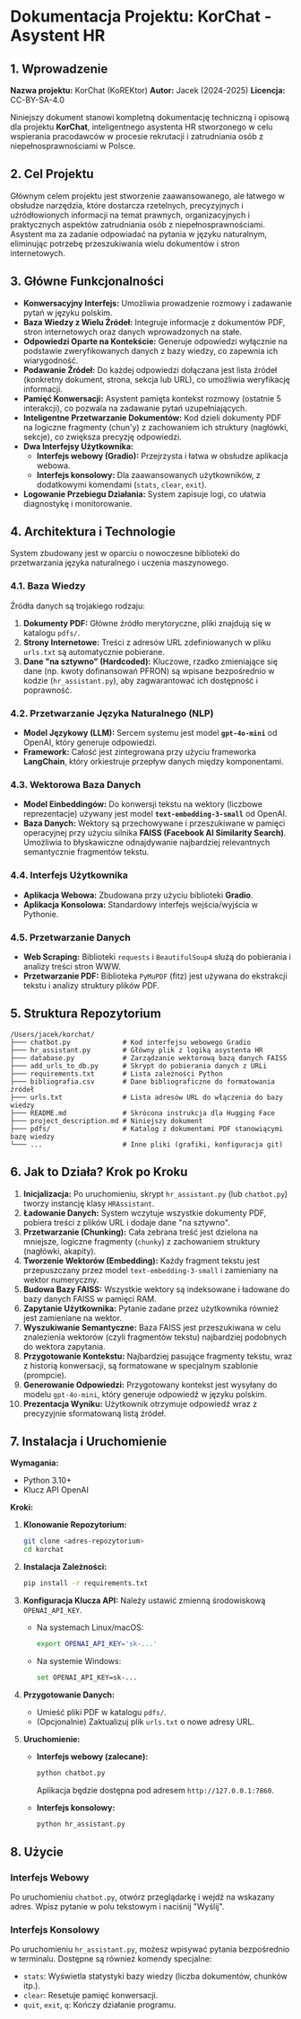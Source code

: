 # Dokumentacja Projektu: KorChat - Asystent HR

## 1. Wprowadzenie

**Nazwa projektu:** KorChat (KoREKtor)
**Autor:** Jacek (2024-2025)
**Licencja:** CC-BY-SA-4.0

Niniejszy dokument stanowi kompletną dokumentację techniczną i opisową dla projektu **KorChat**, inteligentnego asystenta HR stworzonego w celu wspierania pracodawców w procesie rekrutacji i zatrudniania osób z niepełnosprawnościami w Polsce.

## 2. Cel Projektu

Głównym celem projektu jest stworzenie zaawansowanego, ale łatwego w obsłudze narzędzia, które dostarcza rzetelnych, precyzyjnych i uźródłowionych informacji na temat prawnych, organizacyjnych i praktycznych aspektów zatrudniania osób z niepełnosprawnościami. Asystent ma za zadanie odpowiadać na pytania w języku naturalnym, eliminując potrzebę przeszukiwania wielu dokumentów i stron internetowych.

## 3. Główne Funkcjonalności

- **Konwersacyjny Interfejs:** Umożliwia prowadzenie rozmowy i zadawanie pytań w języku polskim.
- **Baza Wiedzy z Wielu Źródeł:** Integruje informacje z dokumentów PDF, stron internetowych oraz danych wprowadzonych na stałe.
- **Odpowiedzi Oparte na Kontekście:** Generuje odpowiedzi wyłącznie na podstawie zweryfikowanych danych z bazy wiedzy, co zapewnia ich wiarygodność.
- **Podawanie Źródeł:** Do każdej odpowiedzi dołączana jest lista źródeł (konkretny dokument, strona, sekcja lub URL), co umożliwia weryfikację informacji.
- **Pamięć Konwersacji:** Asystent pamięta kontekst rozmowy (ostatnie 5 interakcji), co pozwala na zadawanie pytań uzupełniających.
- **Inteligentne Przetwarzanie Dokumentów:** Kod dzieli dokumenty PDF na logiczne fragmenty (chun'y) z zachowaniem ich struktury (nagłówki, sekcje), co zwiększa precyzję odpowiedzi.
- **Dwa Interfejsy Użytkownika:**
    - **Interfejs webowy (Gradio):** Przejrzysta i łatwa w obsłudze aplikacja webowa.
    - **Interfejs konsolowy:** Dla zaawansowanych użytkowników, z dodatkowymi komendami (`stats`, `clear`, `exit`).
- **Logowanie Przebiegu Działania:** System zapisuje logi, co ułatwia diagnostykę i monitorowanie.

## 4. Architektura i Technologie

System zbudowany jest w oparciu o nowoczesne biblioteki do przetwarzania języka naturalnego i uczenia maszynowego.

### 4.1. Baza Wiedzy

Źródła danych są trojakiego rodzaju:
1.  **Dokumenty PDF:** Główne źródło merytoryczne, pliki znajdują się w katalogu `pdfs/`.
2.  **Strony Internetowe:** Treści z adresów URL zdefiniowanych w pliku `urls.txt` są automatycznie pobierane.
3.  **Dane "na sztywno" (Hardcoded):** Kluczowe, rzadko zmieniające się dane (np. kwoty dofinansowań PFRON) są wpisane bezpośrednio w kodzie (`hr_assistant.py`), aby zagwarantować ich dostępność i poprawność.

### 4.2. Przetwarzanie Języka Naturalnego (NLP)

- **Model Językowy (LLM):** Sercem systemu jest model **`gpt-4o-mini`** od OpenAI, który generuje odpowiedzi.
- **Framework:** Całość jest zintegrowana przy użyciu frameworka **LangChain**, który orkiestruje przepływ danych między komponentami.

### 4.3. Wektorowa Baza Danych

- **Model Einbeddingów:** Do konwersji tekstu na wektory (liczbowe reprezentacje) używany jest model **`text-embedding-3-small`** od OpenAI.
- **Baza Danych:** Wektory są przechowywane i przeszukiwane w pamięci operacyjnej przy użyciu silnika **FAISS (Facebook AI Similarity Search)**. Umożliwia to błyskawiczne odnajdywanie najbardziej relevantnych semantycznie fragmentów tekstu.

### 4.4. Interfejs Użytkownika

- **Aplikacja Webowa:** Zbudowana przy użyciu biblioteki **Gradio**.
- **Aplikacja Konsolowa:** Standardowy interfejs wejścia/wyjścia w Pythonie.

### 4.5. Przetwarzanie Danych

- **Web Scraping:** Biblioteki `requests` i `BeautifulSoup4` służą do pobierania i analizy treści stron WWW.
- **Przetwarzanie PDF:** Biblioteka `PyMuPDF` (fitz) jest używana do ekstrakcji tekstu i analizy struktury plików PDF.

## 5. Struktura Repozytorium

```
/Users/jacek/korchat/
├─── chatbot.py             # Kod interfejsu webowego Gradio
├─── hr_assistant.py        # Główny plik z logiką asystenta HR
├─── database.py            # Zarządzanie wektorową bazą danych FAISS
├─── add_urls_to_db.py      # Skrypt do pobierania danych z URLi
├─── requirements.txt       # Lista zależności Python
├─── bibliografia.csv       # Dane bibliograficzne do formatowania źródeł
├─── urls.txt               # Lista adresów URL do włączenia do bazy wiedzy
├─── README.md              # Skrócona instrukcja dla Hugging Face
├─── project_description.md # Niniejszy dokument
├─── pdfs/                  # Katalog z dokumentami PDF stanowiącymi bazę wiedzy
└─── ...                    # Inne pliki (grafiki, konfiguracja git)
```

## 6. Jak to Działa? Krok po Kroku

1.  **Inicjalizacja:** Po uruchomieniu, skrypt `hr_assistant.py` (lub `chatbot.py`) tworzy instancję klasy `HRAssistant`.
2.  **Ładowanie Danych:** System wczytuje wszystkie dokumenty PDF, pobiera treści z plików URL i dodaje dane "na sztywno".
3.  **Przetwarzanie (Chunking):** Cała zebrana treść jest dzielona na mniejsze, logiczne fragmenty (`chunky`) z zachowaniem struktury (nagłówki, akapity).
4.  **Tworzenie Wektorów (Embedding):** Każdy fragment tekstu jest przepuszczany przez model `text-embedding-3-small` i zamieniany na wektor numeryczny.
5.  **Budowa Bazy FAISS:** Wszystkie wektory są indeksowane i ładowane do bazy danych FAISS w pamięci RAM.
6.  **Zapytanie Użytkownika:** Pytanie zadane przez użytkownika również jest zamieniane na wektor.
7.  **Wyszukiwanie Semantyczne:** Baza FAISS jest przeszukiwana w celu znalezienia wektorów (czyli fragmentów tekstu) najbardziej podobnych do wektora zapytania.
8.  **Przygotowanie Kontekstu:** Najbardziej pasujące fragmenty tekstu, wraz z historią konwersacji, są formatowane w specjalnym szablonie (prompcie).
9.  **Generowanie Odpowiedzi:** Przygotowany kontekst jest wysyłany do modelu `gpt-4o-mini`, który generuje odpowiedź w języku polskim.
10. **Prezentacja Wyniku:** Użytkownik otrzymuje odpowiedź wraz z precyzyjnie sformatowaną listą źródeł.

## 7. Instalacja i Uruchomienie

**Wymagania:**
- Python 3.10+
- Klucz API OpenAI

**Kroki:**

1.  **Klonowanie Repozytorium:**
    ```bash
    git clone <adres-repozytorium>
    cd korchat
    ```

2.  **Instalacja Zależności:**
    ```bash
    pip install -r requirements.txt
    ```

3.  **Konfiguracja Klucza API:**
    Należy ustawić zmienną środowiskową `OPENAI_API_KEY`.
    - Na systemach Linux/macOS:
      ```bash
      export OPENAI_API_KEY='sk-...'
      ```
    - Na systemie Windows:
      ```bash
      set OPENAI_API_KEY=sk-...
      ```

4.  **Przygotowanie Danych:**
    - Umieść pliki PDF w katalogu `pdfs/`.
    - (Opcjonalnie) Zaktualizuj plik `urls.txt` o nowe adresy URL.

5.  **Uruchomienie:**
    - **Interfejs webowy (zalecane):**
      ```bash
      python chatbot.py
      ```
      Aplikacja będzie dostępna pod adresem `http://127.0.0.1:7860`.

    - **Interfejs konsolowy:**
      ```bash
      python hr_assistant.py
      ```

## 8. Użycie

### Interfejs Webowy

Po uruchomieniu `chatbot.py`, otwórz przeglądarkę i wejdź na wskazany adres. Wpisz pytanie w polu tekstowym i naciśnij "Wyślij".

### Interfejs Konsolowy

Po uruchomieniu `hr_assistant.py`, możesz wpisywać pytania bezpośrednio w terminalu. Dostępne są również komendy specjalne:
- `stats`: Wyświetla statystyki bazy wiedzy (liczba dokumentów, chunków itp.).
- `clear`: Resetuje pamięć konwersacji.
- `quit`, `exit`, `q`: Kończy działanie programu.
